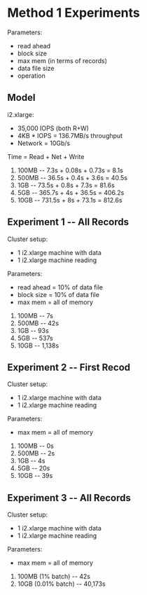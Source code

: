 # Method 1 Experiments

Parameters:
  - read ahead
  - block size
  - max mem (in terms of records)
  - data file size
  - operation

## Model

i2.xlarge:
  - 35,000 IOPS (both R+W)
  - 4KB * IOPS = 136.7MB/s throughput
  - Network = 10Gb/s

Time = Read + Net + Write

1) 100MB -- 7.3s   + 0.08s + 0.73s =   8.1s
2) 500MB -- 36.5s  + 0.4s  + 3.6s  =  40.5s
3) 1GB   -- 73.5s  + 0.8s  + 7.3s  =  81.6s
4) 5GB   -- 365.7s + 4s    + 36.5s = 406.2s
5) 10GB  -- 731.5s + 8s    + 73.1s = 812.6s

## Experiment 1 -- All Records

Cluster setup:
  - 1 i2.xlarge machine with data
  - 1 i2.xlarge machine reading

Parameters:
  - read ahead = 10% of data file
  - block size = 10% of data file
  - max mem = all of memory

1) 100MB --     7s
2) 500MB --    42s
3) 1GB   --    93s
4) 5GB   --   537s
5) 10GB  -- 1,138s

## Experiment 2 -- First Recod

Cluster setup:
  - 1 i2.xlarge machine with data
  - 1 i2.xlarge machine reading

Parameters:
  - max mem = all of memory

1) 100MB -- 0s
2) 500MB -- 2s
3) 1GB   -- 4s
4) 5GB   -- 20s
5) 10GB  -- 39s

## Experiment 3 -- All Records

Cluster setup:
  - 1 i2.xlarge machine with data
  - 1 i2.xlarge machine reading

Parameters:
  - max mem = all of memory

1) 100MB (1% batch)   --     42s
5) 10GB (0.01% batch) -- 40,173s

